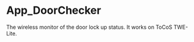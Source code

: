 App_DoorChecker
===============

The wireless monitor of the door lock up status.
It works on ToCoS TWE-Lite.
